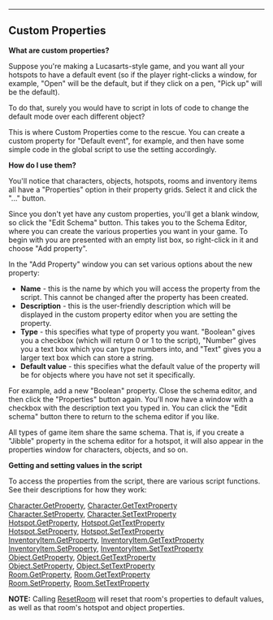 


------------------------------------------------------------------------

Custom Properties
-----------------

**What are custom properties?**

Suppose you're making a Lucasarts-style game, and you want all your
hotspots to have a default event (so if the player right-clicks a
window, for example, "Open" will be the default, but if they click on a
pen, "Pick up" will be the default).

To do that, surely you would have to script in lots of code to change
the default mode over each different object?

This is where Custom Properties come to the rescue. You can create a
custom property for "Default event", for example, and then have some
simple code in the global script to use the setting accordingly.

**How do I use them?**

You'll notice that characters, objects, hotspots, rooms and inventory
items all have a "Properties" option in their property grids. Select it
and click the "..." button.

Since you don't yet have any custom properties, you'll get a blank
window, so click the "Edit Schema" button. This takes you to the Schema
Editor, where you can create the various properties you want in your
game. To begin with you are presented with an empty list box, so
right-click in it and choose "Add property".

In the "Add Property" window you can set various options about the new
property:

-   **Name** - this is the name by which you will access the property
    from the script. This cannot be changed after the property has
    been created.
-   **Description** - this is the user-friendly description which will
    be displayed in the custom property editor when you are setting
    the property.
-   **Type** - this specifies what type of property you want. "Boolean"
    gives you a checkbox (which will return 0 or 1 to the script),
    "Number" gives you a text box which you can type numbers into, and
    "Text" gives you a larger text box which can store a string.
-   **Default value** - this specifies what the default value of the
    property will be for objects where you have not set it specifically.

For example, add a new "Boolean" property. Close the schema editor, and
then click the "Properties" button again. You'll now have a window with
a checkbox with the description text you typed in. You can click the
"Edit schema" button there to return to the schema editor if you like.

All types of game item share the same schema. That is, if you create a
"Jibble" property in the schema editor for a hotspot, it will also
appear in the properties window for characters, objects, and so on.

**Getting and setting values in the script**

To access the properties from the script, there are various script
functions. See their descriptions for how they work:

[Character.GetProperty](ags47#Character.GetProperty),
[Character.GetTextProperty](ags47#Character.GetTextProperty)\
[Character.SetProperty](ags47#Character.SetProperty),
[Character.SetTextProperty](ags47#Character.SetTextProperty)\
[Hotspot.GetProperty](ags63#Hotspot.GetProperty),
[Hotspot.GetTextProperty](ags63#Hotspot.GetTextProperty)\
[Hotspot.SetProperty](ags63#Hotspot.SetProperty),
[Hotspot.SetTextProperty](ags63#Hotspot.SetTextProperty)\
[InventoryItem.GetProperty](ags64#InventoryItem.GetProperty),
[InventoryItem.GetTextProperty](ags64#InventoryItem.GetTextProperty)\
[InventoryItem.SetProperty](ags64#InventoryItem.SetProperty),
[InventoryItem.SetTextProperty](ags64#InventoryItem.SetTextProperty)\
[Object.GetProperty](ags68#Object.GetProperty),
[Object.GetTextProperty](ags68#Object.GetTextProperty)\
[Object.SetProperty](ags68#Object.SetProperty),
[Object.SetTextProperty](ags68#Object.SetTextProperty)\
[Room.GetProperty](ags73#Room.GetProperty),
[Room.GetTextProperty](ags73#Room.GetTextProperty)\
[Room.SetProperty](ags73#Room.SetProperty),
[Room.SetTextProperty](ags73#Room.SetTextProperty)

**NOTE:** Calling [ResetRoom](ags73#ResetRoom) will reset that
room's properties to default values, as well as that room's hotspot and
object properties.
